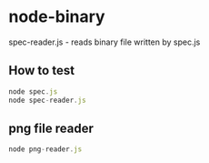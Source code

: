 # node-binary

spec-reader.js - reads binary file written by spec.js

## How to test

```js
node spec.js
node spec-reader.js
```

## png file reader

```js
node png-reader.js
```
